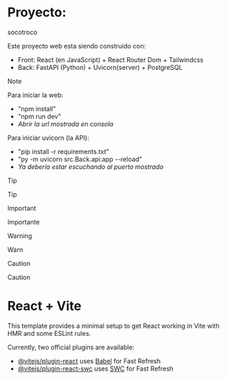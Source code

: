 # Proyecto:

socotroco

Este proyecto web esta siendo construido con:

- Front: React (en JavaScript) + React Router Dom + Tailwindcss
- Back: FastAPI (Python) + Uvicorn(server) + PostgreSQL

> [!NOTE]
> Para iniciar la web:
>
> - "npm install"
> - "npm run dev"
> - _*Abrir la url mostrada en consola*_
>
> Para iniciar uvicorn (la API):
>
> - "pip install -r requirements.txt"
> - "py -m uvicorn src.Back.api:app --reload"
> - *Ya deberia estar escuchando al puerto mostrado*

> [!TIP]
> Tip

> [!IMPORTANT]
> Importante

> [!WARNING]
> Warn

> [!CAUTION]
> Caution

# React + Vite

This template provides a minimal setup to get React working in Vite with HMR and some ESLint rules.

Currently, two official plugins are available:

- [@vitejs/plugin-react](https://github.com/vitejs/vite-plugin-react/blob/main/packages/plugin-react/README.md) uses [Babel](https://babeljs.io/) for Fast Refresh
- [@vitejs/plugin-react-swc](https://github.com/vitejs/vite-plugin-react-swc) uses [SWC](https://swc.rs/) for Fast Refresh
